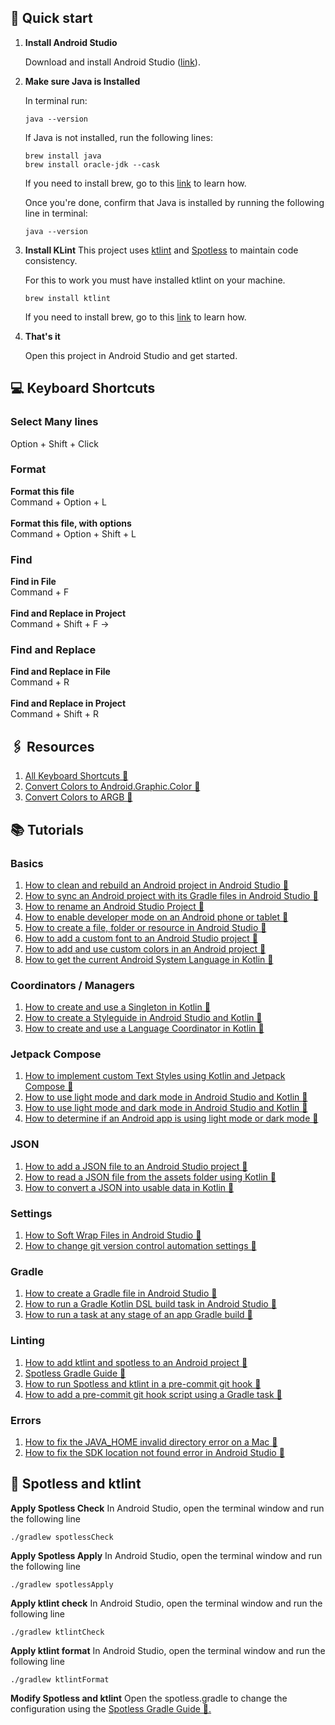 ## 🚀 Quick start

1.  **Install Android Studio**

    Download and install Android Studio (<a href= "https://developer.android.com/studio">link</a>).

2.  **Make sure Java is Installed**

    In terminal run:

    ```shell
    java --version
    ```

    If Java is not installed, run the following lines:

    ```shell
    brew install java
    brew install oracle-jdk --cask
    ```

    If you need to install brew, go to this <a href="https://brew.sh">link</a> to learn how.

    Once you're done, confirm that Java is installed by running the following line in terminal:

    ```shell
    java --version
    ```

3.  **Install KLint**
    This project uses <a href="https://github.com/pinterest/ktlint">ktlint</a> and <a href="https://github.com/diffplug/spotless">Spotless</a> to maintain code consistency.

    For this to work you must have installed ktlint on your machine.

    ```shell
    brew install ktlint
    ```

    If you need to install brew, go to this <a href="https://brew.sh">link</a> to learn how.

4.  **That's it**

    Open this project in Android Studio and get started.

## 💻 Keyboard Shortcuts

### **Select Many lines**
Option + Shift + Click

### **Format**
**Format this file**<br/>
Command + Option + L<br/><br/>
**Format this file, with options**<br/>
Command + Option + Shift + L

### **Find**
**Find in File**<br/>
Command + F<br/><br/>
**Find and Replace in Project**<br/>
Command + Shift + F -> 

### **Find and Replace**<br/>
**Find and Replace in File**<br/>
Command + R<br/><br/>
**Find and Replace in Project**<br/>
Command + Shift + R<br/> 

## 🖇️ Resources

1. <a href="https://developer.android.com/studio/intro/keyboard-shortcuts">All Keyboard Shortcuts 🔗</a>
2. <a href="https://convertingcolors.com/">Convert Colors to Android.Graphic.Color 🔗</a>
2. <a href="https://www.myfixguide.com/color-converter/">Convert Colors to ARGB 🔗</a>


## 📚 Tutorials

### **Basics**

1. <a href="https://www.delasign.com/blog/android-studio-clean-rebuild-project/?utm=github-starter-project">How to clean and rebuild an Android project in Android Studio 🔗</a>
2. <a href="https://delasign.com/blog/how-to-sync-an-android-project-with-its-gradle-files-in-android-studio/?utm=github-starter-project">How to sync an Android project with its Gradle files in Android Studio 🔗</a>
3. <a href="https://delasign.com/blog/android-studio-rename-project/?utm=github-starter-project">How to rename an Android Studio Project 🔗</a>
4. <a href="https://delasign.com/blog/how-to-enable-developer-mode-on-an-android-phone-or-tablet/?utm=github-starter-project">How to enable developer mode on an Android phone or tablet 🔗</a>
5. <a href="https://delasign.com/blog/android-studio-create-file-folder-resource?utm=github-starter-project">How to create a file, folder or resource in Android Studio 🔗</a>
6. <a href="https://delasign.com/blog/android-studio-custom-font/?utm=github-starter-project">How to add a custom font to an Android Studio project 🔗</a>
7. <a href="https://delasign.com/blog/android-studio-custom-color/?utm=github-starter-project">How to add and use custom colors in an Android project 🔗</a>
8. <a href="https://delasign.com/blog/android-studio-kotlin-system-language/?utm=github-starter-project">How to get the current Android System Language in Kotlin 🔗</a>

### **Coordinators / Managers**

1. <a href="https://delasign.com/blog/android-studio-kotlin-singleton/?utm=github-starter-project">How to create and use a Singleton in Kotlin 🔗</a>
2. <a href="https://delasign.com/blog/android-studio-kotlin-styleguide/?utm=github-starter-project">How to create a Styleguide in Android Studio and Kotlin 🔗</a>
3. <a href="https://delasign.com/blog/android-studio-kotlin-language-coordinator/?utm=github-starter-project">How to create and use a Language Coordinator in Kotlin 🔗</a>

### **Jetpack Compose**

1. <a href="https://delasign.com/blog/how-to-implement-custom-text-styles-using-kotlin-and-jetpack-compose/?utm=github-starter-project">How to implement custom Text Styles using Kotlin and Jetpack Compose 🔗</a>
2. <a href="https://delasign.com/blog/android-studio-kotlin-light-dark-mode/?utm=github-starter-project">How to use light mode and dark mode in Android Studio and Kotlin 🔗</a>
3. <a href="https://delasign.com/blog/android-studio-kotlin-light-dark-mode/?utm=github-starter-project">How to use light mode and dark mode in Android Studio and Kotlin 🔗</a>
4. <a href="https://delasign.com/blog/android-studio-kotlin-is-dark-mode/?utm=github-starter-project">How to determine if an Android app is using light mode or dark mode 🔗</a>

### **JSON**

1. <a href="https://delasign.com/blog/android-studio-kotlin-json/?utm=github-starter-project">How to add a JSON file to an Android Studio project 🔗</a>
2. <a href="https://delasign.com/blog/android-studio-kotlin-read-json/?utm=github-starter-project">How to read a JSON file from the assets folder using Kotlin 🔗</a>
3. <a href="https://delasign.com/blog/android-studio-kotlin-convert-json-to-data/?utm=github-starter-project">How to convert a JSON into usable data in Kotlin 🔗</a>



### **Settings**

1. <a href="https://delasign.com/blog/android-studio-soft-wrap-files/?utm=github-starter-project">How to Soft Wrap Files in Android Studio 🔗</a>
2. <a href="https://delasign.com/blog/android-studio-git-automation-settings/?utm=github-starter-project">How to change git version control automation settings 🔗</a>

### **Gradle**

1. <a href="https://delasign.com/blog/android-studio-create-gradle-file/?utm=github-starter-project">How to create a Gradle file in Android Studio 🔗</a>
2. <a href="https://delasign.com/blog/android-studio-gradle-pre-build-task/?utm=github-starter-project">How to run a Gradle Kotlin DSL build task in Android Studio 🔗</a>
3. <a href="https://delasign.com/blog/android-studio-run-build-task-any-stage/?utm=github-starter-project">How to run a task at any stage of an app Gradle build 🔗</a>


### **Linting**

1. <a href="https://www.delasign.com/blog/android-studio-ktlint-and-spotless/?utm=github-starter-project">How to add ktlint and spotless to an Android project 🔗</a>
2. <a href="https://github.com/diffplug/spotless/tree/main/plugin-gradle">Spotless Gradle Guide 🔗</a>
3. <a href="https://delasign.com/blog/android-ktlint-spotless-precommit-script/?utm=github-starter-project">How to run Spotless and ktlint in a pre-commit git hook 🔗</a>
4. <a href="https://delasign.com/blog/android-studio-gradle-precommit-git-script/?utm=github-starter-project">How to add a pre-commit git hook script using a Gradle task 🔗</a>

### **Errors**

1. <a href="https://delasign.com/blog/android-studio-fix-java-home-invalid-directory/?utm=github-starter-project">How to fix the JAVA_HOME invalid directory error on a Mac  🔗</a>
2. <a href="https://delasign.com/blog/android-studio-fix-sdk-location-error/?utm=github-starter-project">How to fix the SDK location not found error in Android Studio 🔗</a>


## 🧹 Spotless and ktlint

**Apply Spotless Check**
In Android Studio, open the terminal window and run the following line

```shell
./gradlew spotlessCheck
```

**Apply Spotless Apply**
In Android Studio, open the terminal window and run the following line

```shell
./gradlew spotlessApply
```

**Apply ktlint check**
In Android Studio, open the terminal window and run the following line

```shell
./gradlew ktlintCheck
```

**Apply ktlint format**
In Android Studio, open the terminal window and run the following line

```shell
./gradlew ktlintFormat
```

**Modify Spotless and ktlint**
Open the spotless.gradle to change the configuration using the <a href="https://github.com/diffplug/spotless/tree/main/plugin-gradle">Spotless Gradle Guide 🔗.</a>